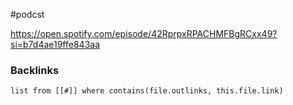  #podcst

https://open.spotify.com/episode/42RprpxRPACHMFBgRCxx49?si=b7d4ae19ffe843aa

### Backlinks
```dataview 
list from [[#]] where contains(file.outlinks, this.file.link)
```

